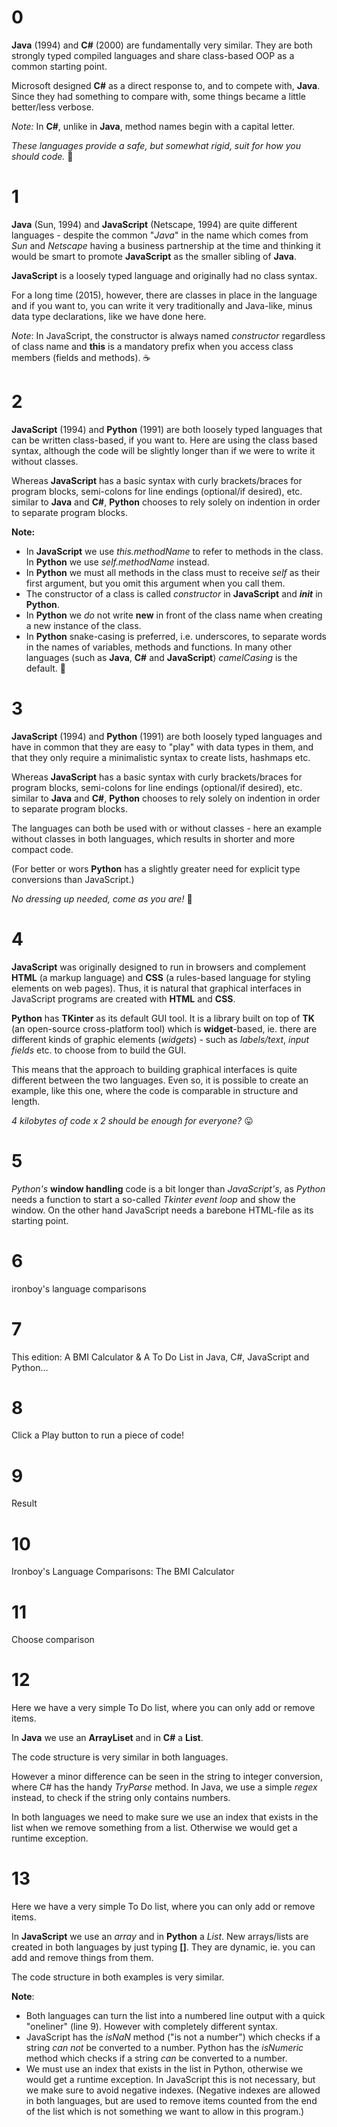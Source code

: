 
# 0
**Java** (1994) and **C#** (2000) are fundamentally very similar. They are both strongly typed compiled languages ​​and share class-based OOP as a common starting point.

Microsoft designed **C#** as a direct response to, and to compete with, **Java**. Since they had something to compare with, some things became a little better/less verbose.

*Note:* In **C#**, unlike in **Java**, method names begin with a capital letter.

*These languages ​​provide a safe, but somewhat rigid, suit for how you should code.* 👔

# 1
**Java** (Sun, 1994) and **JavaScript** (Netscape, 1994) are quite different languages ​​- despite the common "*Java*" in the name which comes from *Sun* and *Netscape* having a business partnership at the time and thinking it would be smart to promote **JavaScript** as the smaller sibling of **Java**.

**JavaScript** is a loosely typed language and originally had no class syntax.

For a long time (2015), however, there are classes in place in the language and if you want to, you can write it very traditionally and Java-like, minus data type declarations, like we have done here.

*Note*: In JavaScript, the constructor is always named *constructor* regardless of class name and **this** is a mandatory prefix when you access class members (fields and methods). ☕

# 2
**JavaScript** (1994) and **Python** (1991) are both loosely typed languages ​​that can be written class-based, if you want to. Here are using the class based syntax, although the code will be slightly longer than if we were to write it without classes.

Whereas **JavaScript** has a basic syntax with curly brackets/braces for program blocks, semi-colons for line endings (optional/if desired), etc. similar to **Java** and **C#**, **Python** chooses to rely solely on indention in order to separate program blocks.

**Note:**
* In **JavaScript** we use *this.methodName* to refer to methods in the class. In **Python** we use *self.methodName* instead.
* In **Python** we must all methods in the class must to receive *self* as their first argument, but you omit this argument when you call them.
* The constructor of a class is called *constructor* in **JavaScript** and <span class="init-in-py">*__init__*</span> in **Python**.
* In **Python** we *do* not write **new** in front of the class name when creating a new instance of the class.
* In **Python** snake-casing is preferred, i.e. underscores, to separate words in the names of variables, methods and functions. In many other languages ​​(such as **Java**, **C#** and **JavaScript**) *camelCasing* is the default. 🐫

# 3
**JavaScript** (1994) and **Python** (1991) are both loosely typed languages ​​and have in common that they are easy to "play" with data types in them, and that they only require a minimalistic syntax to create lists, hashmaps etc.

Whereas **JavaScript** has a basic syntax with curly brackets/braces for program blocks, semi-colons for line endings (optional/if desired), etc. similar to **Java** and **C#**, **Python** chooses to rely solely on indention in order to separate program blocks.

The languages ​​can both be used with or without classes - here an example without classes in both languages, which results in shorter and more compact code.

(For better or wors **Python** has a slightly greater need for explicit type conversions than JavaScript.)

*No dressing up needed, come as you are!* 🎉

# 4
**JavaScript** was originally designed to run in browsers and complement **HTML** (a markup language) and **CSS** (a rules-based language for styling elements on web pages). Thus, it is natural that graphical interfaces in JavaScript programs are created with **HTML** and **CSS**.

**Python** has **TKinter** as its default GUI tool. It is a library built on top of **TK** (an open-source cross-platform tool) which is **widget**-based, ie. there are different kinds of graphic elements (*widgets*) - such as *labels/text*, *input fields* etc. to choose from to build the GUI.

This means that the approach to building graphical interfaces is quite different between the two languages. Even so, it is possible to create an example, like this one, where the code is comparable in structure and length.

*4 kilobytes of code x 2 should be enough for everyone?* 😛

# 5
*Python's* **window handling** code is a bit longer than *JavaScript's*, as *Python* needs a function to start a so-called *Tkinter event loop* and show the window. On the other hand JavaScript needs a barebone HTML-file as its starting point.

# 6
ironboy's language comparisons

# 7
This edition: A BMI Calculator & A To Do List in Java, C#, JavaScript and Python...

# 8
Click a Play button to run a piece of code!

# 9
Result

# 10
Ironboy's Language Comparisons: The BMI Calculator

# 11
Choose comparison

# 12
Here we have a very simple To Do list, where you can only add or remove items.

In **Java** we use an **ArrayLiset** and in **C#** a **List**.

The code structure is very similar in both languages. 

However a minor difference can be seen in the string to integer conversion, where C# has the handy *TryParse* method. In Java, we use a simple *regex* instead, to check if the string only contains numbers.

In both languages we need to make sure we use an index that exists in the list when we remove something from a list. Otherwise we would get a runtime exception.

# 13
Here we have a very simple To Do list, where you can only add or remove items.

In **JavaScript** we use an *array* and in **Python** a *List*. New arrays/lists are created in both languages by just typing **[]**. They are dynamic, ie. you can add and remove things from them.

The code structure in both examples is very similar.

**Note**:
* Both languages can turn the list into a numbered line output with a quick "oneliner" (line 9). However with completely different syntax.
* JavaScript has the *isNaN* method ("is not a number") which checks if a string *can not* be converted to a number. Python has the *isNumeric* method which checks if a string *can* be converted to a number.
* We must use an index that exists in the list in Python, otherwise we would get a runtime exception. In JavaScript this is not necessary, but we make sure to avoid negative indexes. (Negative indexes are allowed in both languages, but are used to remove items counted from the end of the list which is not something we want to allow in this program.)